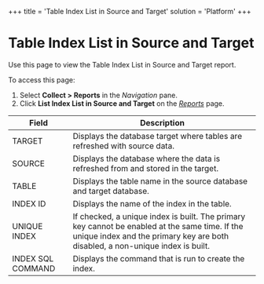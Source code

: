 +++
title = 'Table Index List in Source and Target'
solution = 'Platform'
+++

# Table Index List in Source and Target

<div class="use">

Use this page to view the Table Index List in Source and Target report.

</div>

To access this page:

1.  Select <span style="font-weight: bold;">Collect \> Reports</span> in
    the <span style="font-style: italic;">Navigation</span> pane.
2.  Click <span style="font-weight: bold;"> List Index List in Source
    and Target</span> on the *[Reports](Reports.htm)*
page.

| Field             | Description                                                                                                                                                                      |
| ----------------- | -------------------------------------------------------------------------------------------------------------------------------------------------------------------------------- |
| TARGET            | Displays the database target where tables are refreshed with source data.                                                                                                        |
| SOURCE            | Displays the database where the data is refreshed from and stored in the target.                                                                                                 |
| TABLE             | Displays the table name in the source database and target database.                                                                                                              |
| INDEX ID          | Displays the name of the index in the table.                                                                                                                                     |
| UNIQUE INDEX      | If checked, a unique index is built. The primary key cannot be enabled at the same time. If the unique index and the primary key are both disabled, a non-unique index is built. |
| INDEX SQL COMMAND | Displays the command that is run to create the index.                                                                                                                            |
